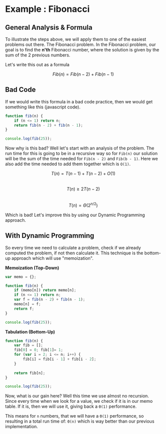 # Example : Fibonacci
## General Analysis & Formula
To illustrate the steps above, we will apply them to one of the easiest problems out there. The Fibonacci problem. In the Fibonacci problem, our goal is to find the **n'th** Fibonacci number, where the solution is given by the sum of the 2 previous numbers. 

Let's write this out as a formula

$$Fib(n) = Fib(n - 2) + Fib(n - 1)$$

## Bad Code
If we would write this formula in a bad code practice, then we would get something like this (javascript code).


```javascript
function fib(n) {
    if (n <= 1) return n;
    return fib(n - 2) + fib(n - 1);
}

console.log(fib(25));
```

Now why is this bad? Well let's start with an analysis of the problem. The run time for this is going to be in a recursive way so for `Fib(n)` our solution will be the sum of the time needed for `Fib(n - 2)` and `Fib(b - 1)`. Here we also add the time needed to add them together which is `O(1)`.

$$T(n) = T(n - 1) + T(n - 2) + O(1)$$<br />
$$T(n) ≥ 2T(n - 2)$$<br />
$$T(n) = Θ(2^{n/2})$$

Which is bad! Let's improve this by using our Dynamic Programming approach.

## With Dynamic Programming
So every time we need to calculate a problem, check if we already computed the problem, if not then calculate it. This technique is the bottom-up approach which will use "memoization".


**Memoization (Top-Down)**
```javascript
var memo = {};

function fib(n) {
    if (memo[n]) return memo[n];
    if (n <= 1) return n;
    var f = fib(n - 2) + fib(n - 1);
    memo[n] = f;
    return f;
}

console.log(fib(25));
```

**Tabulation (Bottom-Up)**
```javascript
function fib(n) {
    var fib = [];
    fib[0] = 0; fib[1]= 1;
    for (var i = 2; i <= n; i++) {
        fib[i] = fib[i - 1] + fib[i - 2];
    }
    
    return fib[n];
}

console.log(fib(25));
```

Now, what is our gain here? Well this time we use almost no recursion. Since every time when we look for a value, we check if it is in our memo table. If it is, then we will use it, giving back a `Θ(1)` performance.

This means for `n` numbers, that we will have a `Θ(1)` performance, so resulting in a total run time of: `Θ(n)` which is way better than our previous implementation.